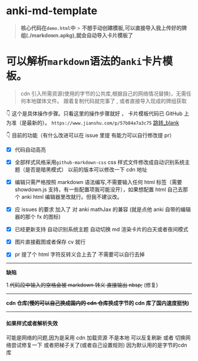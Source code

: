 <base target="_blank">

# anki-md-template

> **核心代码在`demo.html`中** > **不想手动创建模板,可以直接导入我上传好的牌组(./markdown.apkg),就会自动导入卡片模板了**

# 可以解析`markdown`语法的`anki`卡片模板。

> cdn 引入所需资源(使用的字节的公共库,根据自己的网络情况替换)，无需任何本地媒体文件。
> 跟着复制代码就完事了 , 或者直接导入现成的牌组获取

👇 这个是具体操作步骤。只看这里的操作步骤就好 ， 卡片模板代码已 GitHub 上为准（是最新的）。
`https://www.jianshu.com/p/57b84a7a3c75` <a href="https://www.jianshu.com/p/57b84a7a3c75" target='_blank'>跳转\_blank</a>

👇 目前的功能（有什么改进可以在 issue 里提 有能力可以自行修改提 pr）

- [x] 代码自动高亮

- [x] 全部样式风格采用`github-markdown-css` css 样式文件修改成自动识别系统主题（是否是暗黑模式） 以前的版本可以修改一下 cdn 地址

- [x] 编辑只需严格按照 markdown 语法编写,不需要输入任何 html 标签（需要 showdown.js 支持，有一些配置项我可能没开），如果想配置 html 自己去那个 anki html 编辑器里改就行。但我不建议改。

- [x] 应 issues 的要求 加入了 对 anki mathJax 的兼容 (就是点他 anki 自带的编辑器的那个 fx 的图标)

- [x] 已经更新支持 自动识别系统主题 自动切换 md 渲染卡片的白天或者夜间模式

- [x] 图片直接截图或者保存 cv 就行

- [x] pr 提了个 html 字符反转义合上去了 不需要可以自行去掉

---

**缺陷**

1.~~代码段中输入的空格会被 markdown 转义 直接输出 nbsp;~~ (修复)

---

**cdn 仓库(~~慢的可以自己换成国内的 cdn 仓库~~换成字节的 cdn 库了国内速度挺快)**

****

#### 如果样式或者解析失效
可能是网络的问题,因为是采用 cdn 加载资源 不是本地
可以反复刷新 或者 切换网络尝试修复一下
或者把梯子关了(或者自己设置规则) 因为默认用的是字节的cdn库
